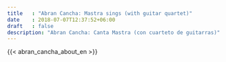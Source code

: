 ```yaml
---
title   : "Abran Cancha: Mastra sings (with guitar quartet)"
date    : 2018-07-07T12:37:52+06:00
draft   : false
description: "Abran Cancha: Canta Mastra (con cuarteto de guitarras)"
---
```


{{< abran_cancha_about_en >}}

